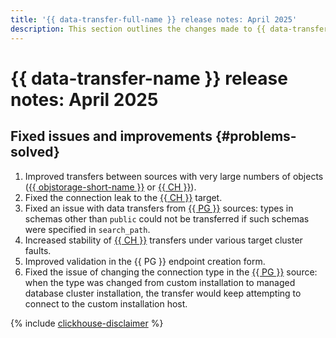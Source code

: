 ```yaml
---
title: '{{ data-transfer-full-name }} release notes: April 2025'
description: This section outlines the changes made to {{ data-transfer-name }} in April 2025.
---
```


# {{ data-transfer-name }} release notes: April 2025

## Fixed issues and improvements {#problems-solved}

1. Improved transfers between sources with very large numbers of objects ([{{ objstorage-short-name }}](../operations/endpoint/source/object-storage.md) or [{{ CH }}](../operations/endpoint/source/clickhouse.md)).
1. Fixed the connection leak to the [{{ CH }}](../operations/endpoint/target/clickhouse.md) target.
1. Fixed an issue with data transfers from [{{ PG }}](../operations/endpoint/source/postgresql.md) sources: types in schemas other than `public` could not be transferred if such schemas were specified in `search_path`.
1. Increased stability of [{{ CH }}](../operations/endpoint/target/clickhouse.md) transfers under various target cluster faults.
1. Improved validation in the {{ PG }} endpoint creation form.
1. Fixed the issue of changing the connection type in the [{{ PG }}](../operations/endpoint/source/postgresql.md) source: when the type was changed from custom installation to managed database cluster installation, the transfer would keep attempting to connect to the custom installation host.


{% include [clickhouse-disclaimer](../../_includes/clickhouse-disclaimer.md) %}
